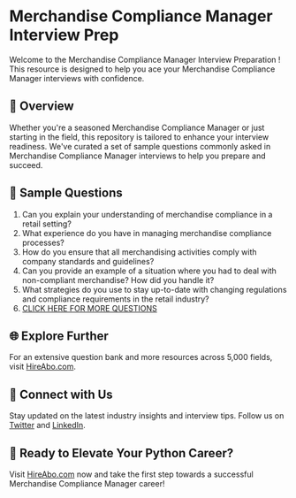 # Merchandise Compliance Manager Interview Prep

Welcome to the Merchandise Compliance Manager Interview Preparation ! This resource is designed to help you ace your Merchandise Compliance Manager interviews with confidence.

## 🚀 Overview

Whether you're a seasoned Merchandise Compliance Manager or just starting in the field, this repository is tailored to enhance your interview readiness. We've curated a set of sample questions commonly asked in Merchandise Compliance Manager interviews to help you prepare and succeed.

## 📝 Sample Questions

1. Can you explain your understanding of merchandise compliance in a retail setting?
2. What experience do you have in managing merchandise compliance processes?
3. How do you ensure that all merchandising activities comply with company standards and guidelines?
4. Can you provide an example of a situation where you had to deal with non-compliant merchandise? How did you handle it?
5. What strategies do you use to stay up-to-date with changing regulations and compliance requirements in the retail industry?
6. [CLICK HERE FOR MORE QUESTIONS](https://hireabo.com/job/22_3_41/Merchandise%20Compliance%20Manager)

## 🌐 Explore Further

For an extensive question bank and more resources across 5,000 fields, visit [HireAbo.com](https://www.hireabo.com).

## 📱 Connect with Us

Stay updated on the latest industry insights and interview tips. Follow us on [Twitter](https://twitter.com/hireabo) and [LinkedIn](https://www.linkedin.com/in/hire-abo-3609972a8/).

## 🚀 Ready to Elevate Your Python Career?

Visit [HireAbo.com](https://www.hireabo.com) now and take the first step towards a successful Merchandise Compliance Manager career!
